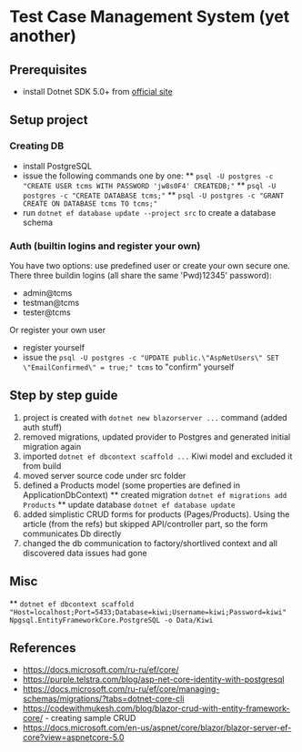 # Test Case Management System (yet another)

## Prerequisites

* install Dotnet SDK 5.0+ from [official site](https://dotnet.microsoft.com/download/dotnet/5.0)

## Setup project

### Creating DB
* install PostgreSQL
* issue the following commands one by one:
** `psql -U postgres -c "CREATE USER tcms WITH PASSWORD 'jw8s0F4' CREATEDB;"`
** `psql -U postgres -c "CREATE DATABASE tcms;"`
** `psql -U postgres -c "GRANT CREATE ON DATABASE tcms TO tcms;"`
* run `dotnet ef database update --project src` to create a database schema

### Auth (builtin logins and register your own)

You have two options: use predefined user or create your own secure one.
There three buildin logins (all share the same 'Pwd)12345' password):
* admin@tcms
* testman@tcms
* tester@tcms

Or register your own user

* register yourself
* issue the `psql -U postgres -c "UPDATE public.\"AspNetUsers\" SET \"EmailConfirmed\" = true;" tcms` to "confirm" yourself

## Step by step guide

1. project is created with `dotnet new blazorserver ...` command (added auth stuff)
1. removed migrations, updated provider to Postgres and generated initial migration again
1. imported `dotnet ef dbcontext scaffold ...` Kiwi model and excluded it from build
1. moved server source code under src folder
1. defined a Products model (some properties are defined in ApplicationDbContext)
** created migration `dotnet ef migrations add Products`
** update database `dotnet ef database update`
1. added simplistic CRUD forms for products (Pages/Products). Using the article (from the refs) but skipped API/controller part, so the form communicates Db directly
1. changed the db communication to factory/shortlived context and all discovered data issues had gone


## Misc
** `dotnet ef dbcontext scaffold "Host=localhost;Port=5433;Database=kiwi;Username=kiwi;Password=kiwi" Npgsql.EntityFrameworkCore.PostgreSQL -o Data/Kiwi`

## References

* https://docs.microsoft.com/ru-ru/ef/core/
* https://purple.telstra.com/blog/asp-net-core-identity-with-postgresql
* https://docs.microsoft.com/ru-ru/ef/core/managing-schemas/migrations/?tabs=dotnet-core-cli
* https://codewithmukesh.com/blog/blazor-crud-with-entity-framework-core/ - creating sample CRUD
* https://docs.microsoft.com/en-us/aspnet/core/blazor/blazor-server-ef-core?view=aspnetcore-5.0
